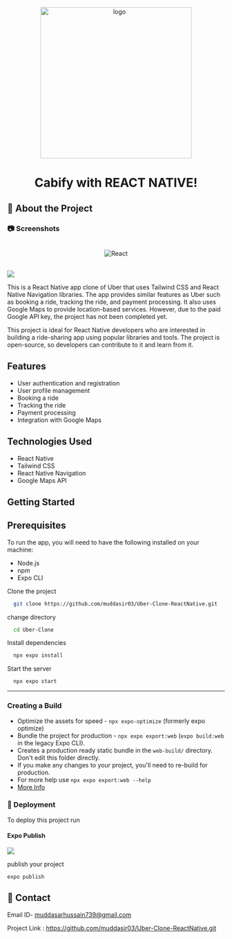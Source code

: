 <div align="center">

  <img src="https://user-images.githubusercontent.com/84333971/233428087-4de1f0a9-4198-441d-a7c6-b26260bae52d.png" alt="logo" width="350" height="auto" />
 

  # Cabify with REACT NATIVE!
  
</div>

<!-- About the Project -->

## :star2: About the Project

<!-- Screenshots -->

### :camera: Screenshots

<div style="display: inline_block" align="center"><br>
 <img align="center" alt="React"  width="auto" height="auto" src="https://user-images.githubusercontent.com/84333971/233428614-fb952317-a115-4964-b626-c9907c8e39ed.jpg">
</div>

<br />


![](https://img.shields.io/badge/Uber-white?style=for-the-badge&logo=Uber&logoColor=black)

This is a React Native app clone of Uber that uses Tailwind CSS and React Native Navigation libraries. The app provides similar features as Uber such as booking a ride, tracking the ride, and payment processing. It also uses Google Maps to provide location-based services. However, due to the paid Google API key, the project has not been completed yet.

This project is ideal for React Native developers who are interested in building a ride-sharing app using popular libraries and tools. The project is open-source, so developers can contribute to it and learn from it.

## Features
* User authentication and registration
* User profile management
* Booking a ride
* Tracking the ride
* Payment processing
* Integration with Google Maps

## Technologies Used
* React Native
* Tailwind CSS
* React Native Navigation
* Google Maps API


## Getting Started

## Prerequisites
To run the app, you will need to have the following installed on your machine:

* Node.js
* npm
* Expo CLI



Clone the project

```bash
  git clone https://github.com/muddasir03/Uber-Clone-ReactNative.git
```

change directory

```bash
  cd Uber-Clone
```

Install dependencies

```bash
  npx expo install
```

Start the server

```bash
  npx expo start
```

<hr />

### Creating a Build

- Optimize the assets for speed - `npx expo-optimize` (formerly expo optimize)
- Bundle the project for production - `npx expo export:web` (`expo build:web` in the legacy Expo CLI).
- Creates a production ready static bundle in the `web-build/` directory. Don't edit this folder directly.
- If you make any changes to your project, you'll need to re-build for production.
- For more help use `npx expo export:web --help`
- <a href="https://docs.expo.dev/eas" target="_blank">More Info</a>
<!-- Deployment -->

### :triangular_flag_on_post: Deployment

To deploy this project run

#### Expo Publish

![](https://img.shields.io/badge/Expo-02569B?style=for-the-badge&logo=Expo&logoColor=white)

publish your project

```
expo publish
```

## :handshake: Contact

Email ID- muddasarhussain739@gmail.com

Project Link : https://github.com/muddasir03/Uber-Clone-ReactNative.git
